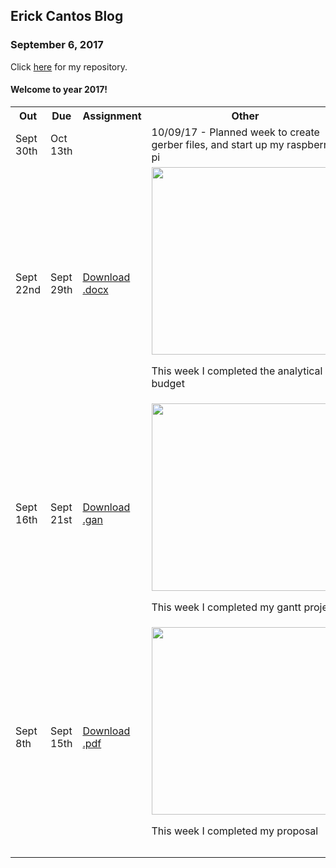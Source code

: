 <!---
tagline: Website with GitHub Pages
description: Simple website with GitHub Pages
layout: page
Title: DMX light progression 
--->

Erick Cantos Blog
-------------

### September 6, 2017

Click [here](https://github.com/ErickCantos13/SensorEffector) for my repository.

#### Welcome to year 2017!

<table>
  <tr>
    <th>Out</th>
    <th>Due</th>
    <th>Assignment</th>
    <th>Other</th>
  </tr>
 
  <tr>
    <td >Sept 30th</td>
    <td >Oct 13th</td>
    <td ></td>
    <td >10/09/17 - Planned week to create gerber files, and start up my raspberry pi</td>
  </tr>
    <tr>
    <td >Sept 22nd</td>
    <td >Sept 29th</td>
    <td ><a href="https://github.com/ErickCantos13/SensorEffector/blob/master/documentation/Analytical%20Budget.docx">Download .docx</a></td>
    <td ><img src="https://raw.githubusercontent.com/ErickCantos13/SensorEffector/master/Images/Budget.JPG" width="300" vertical-align="middle"><p>This week I completed the analytical budget</p></td>
  </tr>
   <tr>
    <td >Sept 16th</td>
    <td >Sept 21st</td>
    <td ><a href="https://github.com/ErickCantos13/SensorEffector/blob/master/ErickCantosHardwareProject.gan" target="_blank">Download .gan</a></td>
    <td ><img src="https://raw.githubusercontent.com/ErickCantos13/SensorEffector/master/Images/gantChart.JPG" width="300" vertical-align="middle"><p>This week I completed my gantt project</p></td>
  </tr>
  <tr>
    <!--OUT-->
    <td>Sept 8th</td>
    <!--DUE-->
    <td >Sept 15th</td>
    <!--ASSIGNMENT-->
    <td><a href="https://github.com/ErickCantos13/SensorEffector/blob/master/documentation/ProposalContentStudentNameRev02.pdf" target="_blank">Download .pdf</a></td>
    <!--OTHER-->
    <td><img src="https://raw.githubusercontent.com/ErickCantos13/SensorEffector/master/Images/Proposal.JPG" width ="300" vertical- align="middle"><p>This week I completed my proposal</p></td>
  </tr>
  <tr>
    <td ></td>
    <td ></td>
    <td ></td>
    <td ></td>
  </tr>
  <tr>
    <td ></td>
    <td ></td>
    <td ></td>
    <td ></td>
  </tr>
</table>
